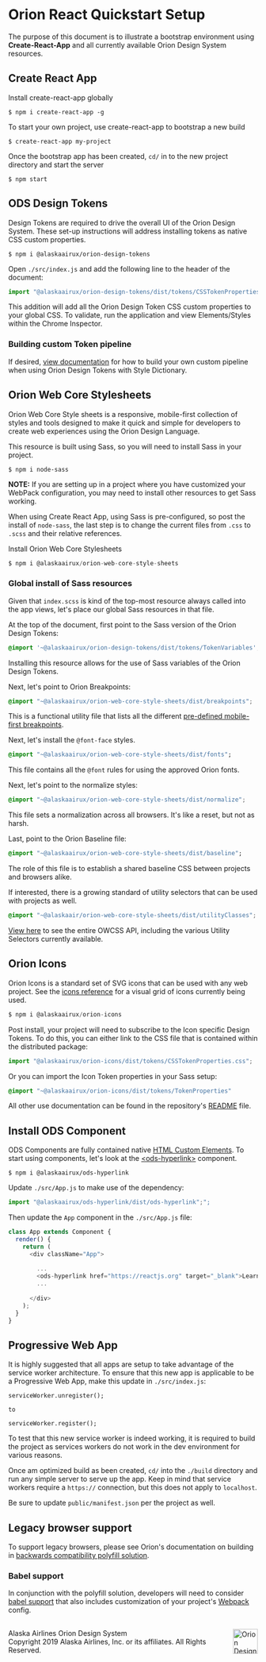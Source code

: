 # Orion React Quickstart Setup

The purpose of this document is to illustrate a bootstrap environment using **Create-React-App** and all currently available Orion Design System resources.

## Create React App

Install create-react-app globally

```
$ npm i create-react-app -g
```

To start your own project, use create-react-app to bootstrap a new build

```
$ create-react-app my-project
```

Once the bootstrap app has been created, `cd/` in to the new project directory and start the server

```
$ npm start
```

## ODS Design Tokens

Design Tokens are required to drive the overall UI of the Orion Design System. These set-up instructions will address installing tokens as native CSS custom properties.

```
$ npm i @alaskaairux/orion-design-tokens
```

Open `./src/index.js` and add the following line to the header of the document:

```Javascript
import "@alaskaairux/orion-design-tokens/dist/tokens/CSSTokenProperties.css";
```

This addition will add all the Orion Design Token CSS custom properties to your global CSS. To validate, run the application and view Elements/Styles within the Chrome Inspector. 

### Building custom Token pipeline 

If desired, [view documentation](https://github.com/AlaskaAirlines/OrionDesignTokens#build-orion-design-tokens-pipeline) for how to build your own custom pipeline when using Orion Design Tokens with Style Dictionary. 

## Orion Web Core Stylesheets 

Orion Web Core Style sheets is a responsive, mobile-first collection of styles and tools designed to make it quick and simple for developers to create web experiences using the Orion Design Language.

This resource is built using Sass, so you will need to install Sass in your project. 

```
$ npm i node-sass
```

**NOTE:** If you are setting up in a project where you have customized your WebPack configuration, you may need to install other resources to get Sass working. 

When using Create React App, using Sass is pre-configured, so post the install of `node-sass`, the last step is to change the current files from `.css` to `.scss` and their relative references. 

Install Orion Web Core Stylesheets

```javascript
$ npm i @alaskaairux/orion-web-core-style-sheets
```


### Global install of Sass resources 

Given that `index.scss` is kind of the top-most resource always called into the app views, let's place our global Sass resources in that file. 

At the top of the document, first point to the Sass version of the Orion Design Tokens:

```scss
@import '~@alaskaairux/orion-design-tokens/dist/tokens/TokenVariables';
```

Installing this resource allows for the use of Sass variables of the Orion Design Tokens. 

Next, let's point to Orion Breakpoints:

```scss
@import "~@alaskaairux/orion-web-core-style-sheets/dist/breakpoints";
```

This is a functional utility file that lists all the different [pre-defined mobile-first breakpoints](https://alaskaairlines.github.io/OrionWebCoreStyleSheets/#responsive-mixin). 

Next, let's install the `@font-face` styles.

```sass
@import "~@alaskaairux/orion-web-core-style-sheets/dist/fonts";
```

This file contains all the `@font` rules for using the approved Orion fonts. 

Next, let's point to the normalize styles:

```scss
@import "~@alaskaairux/orion-web-core-style-sheets/dist/normalize";
```

This file sets a normalization across all browsers. It's like a reset, but not as harsh. 

Last, point to the Orion Baseline file:

```sass
@import "~@alaskaairux/orion-web-core-style-sheets/dist/baseline";
```

The role of this file is to establish a shared baseline CSS between projects and browsers alike. 

If interested, there is a growing standard of utility selectors that can be used with projects as well.

```scss
@import "~@alaskaair/orion-web-core-style-sheets/dist/utilityClasses";
```

[View here](https://alaskaairlines.github.io/OrionWebCoreStyleSheets/) to see the entire OWCSS API, including the various Utility Selectors currently available. 


## Orion Icons

Orion Icons is a standard set of SVG icons that can be used with any web project. See the [icons reference](http://orion-design.surge.sh/#icons) for a visual grid of icons currently being used. 

```javascript
$ npm i @alaskaairux/orion-icons
```

Post install, your project will need to subscribe to the Icon specific Design Tokens. To do this, you can either link to the CSS file that is contained within the distributed package: 

```Javascript
import "@alaskaairux/orion-icons/dist/tokens/CSSTokenProperties.css";
```

Or you can import the Icon Token properties in your Sass setup:

```Sass
@import "~@alaskaairux/orion-icons/dist/tokens/TokenProperties"
```

All other use documentation can be found in the repository's [README](https://github.com/AlaskaAirlines/OrionIcons/blob/master/README.md) file. 



## Install ODS Component

ODS Components are fully contained native [HTML Custom Elements](https://developer.mozilla.org/en-US/docs/Web/Web_Components/Using_custom_elements). To start using components, let's look at the [\<ods-hyperlink>](https://github.com/AlaskaAirlines/OrionStatelessComponents__ods-hyperlink) component. 

```
$ npm i @alaskaairux/ods-hyperlink
```

Update `./src/App.js` to make use of the dependency:

```js
import "@alaskaairux/ods-hyperlink/dist/ods-hyperlink";";
```

Then update the `App` component in the `./src/App.js` file:

```js
class App extends Component {
  render() {
    return (
      <div className="App">
      
        ...
        <ods-hyperlink href="https://reactjs.org" target="_blank">Learn React</ods-hyperlink>
        ...
        
      </div>
    );
  }
}
```

## Progressive Web App

It is highly suggested that all apps are setup to take advantage of the service worker architecture. To ensure that this new app is applicable to be a Progressive Web App, make this update in `./src/index.js`:

```
serviceWorker.unregister();

to

serviceWorker.register();
```

To test that this new service worker is indeed working, it is required to build the project as services workers do not work in the dev environment for various reasons.

Once am optimized build as been created, `cd/` into the `./build` directory and run any simple server to serve up the app. Keep in mind that service workers require a `https://` connection, but this does not apply to `localhost`.

Be sure to update `public/manifest.json` per the project as well.


## Legacy browser support 

To support legacy browsers, please see Orion's documentation on building in [backwards compatibility polyfill solution](https://github.com/AlaskaAirlines/OrionStatelessComponents__docs/blob/master/docs/POLYFILL.md). 

### Babel support 

In conjunction with the polyfill solution, developers will need to consider [babel support](https://github.com/AlaskaAirlines/OrionStatelessComponents__docs/blob/master/docs/BABEL_SUPPORT.md) that also includes customization of your project's [Webpack](https://github.com/AlaskaAirlines/OrionStatelessComponents__docs/blob/master/docs/BABEL_SUPPORT.md#configuring-webpack) config. 

##
<footer>
<img src="https://resource.alaskaair.net/-/media/2C1969F8FB244C919205CD48429C13AC" alt="Orion Design System Logo" title="Be the change you want to see" width="50" align="right" />
Alaska Airlines Orion Design System<br>
Copyright 2019 Alaska Airlines, Inc. or its affiliates. All Rights Reserved.
</footer>
